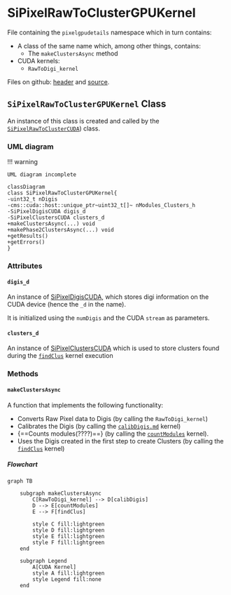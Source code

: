 # SiPixelRawToClusterGPUKernel

File containing the `pixelgpudetails` namespace which in turn contains:

- A class of the same name  which,
  among other things, contains:
	- The `makeClustersAsync` method
- CUDA kernels:
	- `RawToDigi_kernel`


Files on github: [header](https://github.com/cms-sw/cmssw/blob/master/RecoLocalTracker/SiPixelClusterizer/plugins/SiPixelRawToClusterGPUKernel.h) and [source](https://github.com/cms-sw/cmssw/blob/master/RecoLocalTracker/SiPixelClusterizer/plugins/SiPixelRawToClusterGPUKernel.cu).



## `SiPixelRawToClusterGPUKernel` Class

An instance of this class is created and called by the
[`SiPixelRawToClusterCUDA`](SiPixelRawToClusterCUDA-overview.md)) class.

### UML diagram
!!! warning

	UML diagram incomplete
	
```mermaid
classDiagram
class SiPixelRawToClusterGPUKernel{
-uint32_t nDigis 
-cms::cuda::host::unique_ptr~uint32_t[]~ nModules_Clusters_h
-SiPixelDigisCUDA digis_d
-SiPixelClustersCUDA clusters_d
+makeClustersAsync(...) void
+makePhase2ClustersAsync(...) void
+getResults()
+getErrors() 
}
```

### Attributes

#### `digis_d`

An instance of [SiPixelDigisCUDA](SiPixelDigisCUDA.md), which stores digi
information on the CUDA device (hence the `_d` in the name).

It is initialized using the `numDigis` and the CUDA `stream` as parameters.

#### `clusters_d`

An instance of [SiPixelClustersCUDA](SiPixelClustersCUDA.md) which is used
to store clusters found during the [`findClus`](gpuClustering-findClus.md) kernel execution

### Methods

#### `makeClustersAsync`

A function that implements the following functionality:

- Converts Raw Pixel data to Digis (by calling the `RawToDigi_kernel`)
- Calibrates the Digis (by calling the [`calibDigis.md`](gpuCalibPixel-calibDigis.md) kernel)
- {==Counts modules(????)==} (by calling the
[`countModules`](gpuClustering-countModules.md) kernel).
- Uses the Digis created in the first step to create Clusters (by calling
the [`findClus`](gpuClustering-findClus.md) kernel)

##### Flowchart

```mermaid
graph TB
	
	subgraph makeClustersAsync
		C[RawToDigi_kernel] --> D[calibDigis]
		D --> E[countModules]
		E --> F[findClus]
	
		style C fill:lightgreen
		style D fill:lightgreen	
		style E fill:lightgreen	
		style F fill:lightgreen	
	end
	
	subgraph Legend
		A[CUDA Kernel]
		style A fill:lightgreen
		style Legend fill:none
	end
```
